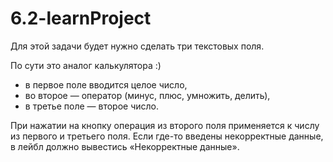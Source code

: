 # 6.2-learnProject
 Для этой задачи будет нужно сделать три текстовых поля.
 
 По сути это аналог калькулятора :)
 
 - в первое поле вводится целое число,
 - во второе — оператор (минус, плюс, умножить, делить),
 - в третье поле — второе число.
 
 При нажатии на кнопку операция из второго поля применяется к числу из первого и третьего поля. Если где-то введены некорректные данные, в лейбл должно вывестись «Некорректные данные».
